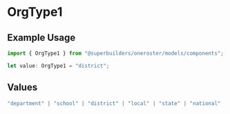 # OrgType1

## Example Usage

```typescript
import { OrgType1 } from "@superbuilders/oneroster/models/components";

let value: OrgType1 = "district";
```

## Values

```typescript
"department" | "school" | "district" | "local" | "state" | "national"
```